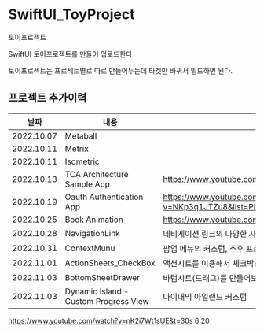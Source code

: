 # SwiftUI_ToyProject

토이프로젝트

SwiftUI 토이프로젝트를 만들어 업로드한다

토이프로젝트는 프로젝트별로 따로 만들어두는데 타겟만 바꿔서 빌드하면 된다.

## 프로젝트 추가이력

| 날짜  | 내용 | 참고자료 |
| ------ | ------ | ------ |
| 2022.10.07 | Metaball | |
| 2022.10.11 | Metrix | |
| 2022.10.11 | Isometric | |
| 2022.10.13 | TCA Architecture Sample App | https://www.youtube.com/watch?v=fYQ9YnbvasU |
| 2022.10.19 | Oauth Authentication App | https://www.youtube.com/watch?v=NKp3q1JTZu8&list=PLgOlaPUIbynqyJHiTEv7CFaXd8g5jtogT&index=44 |
| 2022.10.25 | Book Animation | https://www.youtube.com/watch?v=zmte3GQnr6c&t=22s |
| 2022.10.28 | NavigationLink | 네비게이션 링크의 다양한 사용법과 스텍관리애 대하여 알아보자 |
| 2022.10.31 | ContextMunu | 팝업 메뉴의 커스텀, 추후 프로젝트에 활용할 수 있음 |
| 2022.11.01 | ActionSheets_CheckBox | 액션시트를 이용해서 체크박스 커스텀을 해보자 |
| 2022.11.03 | BottomSheetDrawer | 바텀시트(드래그)를 만들어보자 |
| 2022.11.03 | Dynamic Island - Custom Progress View | 다이내믹 아일랜드 커스텀 |
https://www.youtube.com/watch?v=nK2i7Wt1sUE&t=30s
6:20
